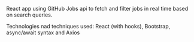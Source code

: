 React app using GitHub Jobs api to fetch and filter jobs in real time based on search queries.

Technologies nad techniques used:
React (with hooks), Bootstrap, async/await syntax and Axios
